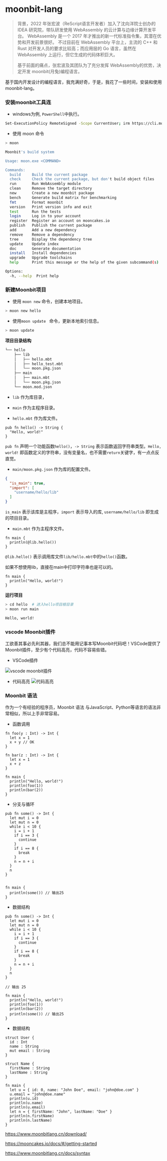 # moonbit-lang


> 背景，2022 年张宏波（ReScript语言开发者）加入了沈向洋院士创办的 IDEA 研究院，带队研发使用 WebAssembly 的云计算与边缘计算开发平台。 WebAssembly 是一个 2017 年才推出的新一代标准指令集，其潜在优势和开发前景很好。 不过目前在 WebAssembly 平台上，主流的 C++ 和 Rust 对开发人员的要求比较高；而应用层的 Go 语言，虽然在 WebAssembly 上运行，但它生成的代码体积巨大。
> 
> 基于前面的痛点，张宏波及其团队为了充分发挥 WebAssembly的优势，决定开发 moonbit(月兔)编程语言。


基于国内开发设计的编程语言，我充满好奇，于是，我花了一些时间，安装和使用moonbit-lang。


### 安装moonbit工具连


* windows为例, `PowerShell`中执行。

```bash
Set-ExecutionPolicy RemoteSigned -Scope CurrentUser; irm https://cli.moonbitlang.cn/windows_moon_setup.ps1 | iex
```

* 使用 moon 命令

```bash
> moon

Moonbit's build system

Usage: moon.exe <COMMAND>

Commands:
  build     Build the current package
  check     Check the current package, but don't build object files
  run       Run WebAssembly module
  clean     Remove the target directory
  new       Create a new moonbit package
  bench     Generate build matrix for benchmarking
  fmt       Format moonbit
  version   Print version info and exit
  test      Run the tests
  login     Log in to your account
  register  Register an account on mooncakes.io
  publish   Publish the current package
  add       Add a new dependency
  remove    Remove a dependency
  tree      Display the dependency tree
  update    Update index
  doc       Generate documentation
  install   Install dependencies
  upgrade   Upgrade toolchains
  help      Print this message or the help of the given subcommand(s)

Options:
  -h, --help  Print help
```

### 新建Moonbit项目

* 使用 `moon new` 命令，创建本地项目。

```bash
> moon new hello
```

* 使用`moon update ` 命令，更新本地索引信息。

```bash
> moon update
```

__项目目录结构__

```bash
└── hello
    ├── lib
    │   ├── hello.mbt
    │   ├── hello_test.mbt
    │   └── moon.pkg.json
    ├── main
    │   ├── main.mbt
    │   └── moon.pkg.json
    └── moon.mod.json
```

* `lib` 作为库目录，

* `main` 作为主程序目录。

* `hello.mbt` 作为库文件。

```mbt
pub fn hello() -> String {
  "Hello, world!"
}
```

`pub fn` 声明一个功能函数`hello()`，`-> String` 表示函数返回字符串类型。`Hello, world!` 即函数定义的字符串，没有变量名，也不需要`return`关键字，有一点点反直觉。


* `main/moon.pkg.json` 作为库的配置文件。

```json
{
  "is_main": true,
  "import": [
    "username/hello/lib"
  ]
}
```

`is_main` 表示该库是主程序，`import` 表示导入的库, `username/hello/lib` 即生成的项目目录。


* `main.mbt` 作为主程序文件。

```mbt
fn main {
  println(@lib.hello())
}
```

`@lib.hello()` 表示调用库文件`lib/hello.mbt`中的`hello()`函数。

如果不想使用lib，直接在main中打印字符串也是可以的。


```mbt
fn main {
  println("Hello, world!")
}
```

__运行项目__

```bash
> cd hello  # 进入hello项目根目录
> moon run main

Hello, world!

```

### vscode Moonbit插件

工欲善其事必先利其器，我们总不能用记事本写Moonbit代码吧！VSCode提供了Moonbit插件，至少有个代码高亮，代码不容易些错。

* VSCode插件

![vscode moonbit插件](image/vscode.png)

* 代码高亮
![代码高亮](image/code.png)

### Moonbit 语法

作为一个有经验的程序员，Moonbit 语法 与JavaScript、Python等语言的语法非常相似，所以上手非常容易。


* 函数调用

```mbt
fn foo(y : Int) -> Int {
  let x = 1
  x + y // OK
}

fn bar(z : Int) -> Int {
  let x = 1
  x + z
}

fn main {
  println("Hello, world!")
  println(foo(1))
  println(bar(2))
}

```

* 分支与循环

```mbt
pub fn some() -> Int {
  let mut i = 0
  let mut n = 0
  while i < 10 {
    i = i + 1
    if i == 3 {
      continue
    }
    if i == 8 {
      break
    }
    n = n + i
  }
  n
}


fn main {
  println(some()) // 输出25
}
```

* 数据结构

```mbt
pub fn some() -> Int {
  let mut i = 0
  let mut n = 0
  while i < 10 {
    i = i + 1
    if i == 3 {
      continue
    }
    if i == 8 {
      break
    }
    n = n + i
  }
  n
}

// 输出 25

fn main {
  println("Hello, world!")
  println(foo(1))
  println(bar(2))
  println(some()) // 输出25
}
```

* 数据结构

```mbt
struct User {
  id : Int
  name : String
  mut email : String
}

struct Name {
  firstName : String
  lastName : String
}

fn main {
  let u = { id: 0, name: "John Doe", email: "john@doe.com" }
  u.email = "john@doe.name"
  println(u.id)
  println(u.name)
  println(u.email)
  let n = { firstName: "John", lastName: "Doe" }
  println(n.firstName)
  println(n.lastName)
}
```

https://www.moonbitlang.cn/download/

https://mooncakes.io/docs/#/getting-started

https://www.moonbitlang.cn/docs/syntax

